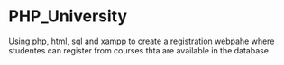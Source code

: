 # PHP_University
 Using php, html, sql and xampp to create a registration webpahe where studentes can register from courses thta are available in the database
